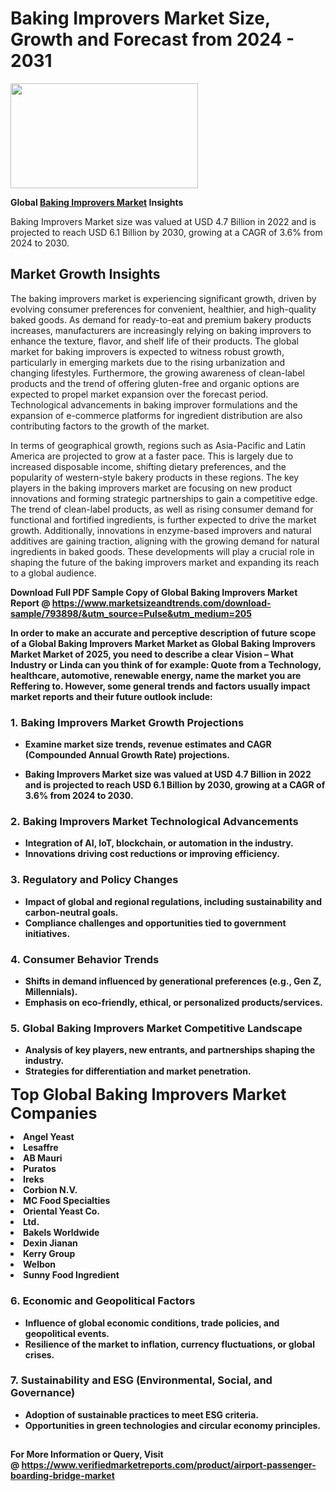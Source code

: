 <H1>Baking Improvers Market Size, Growth and Forecast from 2024 - 2031</H1><img class="aligncenter size-medium wp-image-584254" src="https://thirdeyenews.in/wp-content/uploads/2024/09/Global-Market-Research-300x168.jpeg" alt="" width="300" height="168" /><p><strong>Global&nbsp;<a href="https://www.marketsizeandtrends.com/download-sample/793898/&amp;utm_source=Pulse&amp;utm_medium=205">Baking Improvers Market</a> Insights</strong></p><p>Baking Improvers Market size was valued at USD 4.7 Billion in 2022 and is projected to reach USD 6.1 Billion by 2030, growing at a CAGR of 3.6% from 2024 to 2030.</p><p><h2>Market Growth Insights</h2> <p>The baking improvers market is experiencing significant growth, driven by evolving consumer preferences for convenient, healthier, and high-quality baked goods. As demand for ready-to-eat and premium bakery products increases, manufacturers are increasingly relying on baking improvers to enhance the texture, flavor, and shelf life of their products. The global market for baking improvers is expected to witness robust growth, particularly in emerging markets due to the rising urbanization and changing lifestyles. Furthermore, the growing awareness of clean-label products and the trend of offering gluten-free and organic options are expected to propel market expansion over the forecast period. Technological advancements in baking improver formulations and the expansion of e-commerce platforms for ingredient distribution are also contributing factors to the growth of the market.</p> <p><strong></strong></p> <p>In terms of geographical growth, regions such as Asia-Pacific and Latin America are projected to grow at a faster pace. This is largely due to increased disposable income, shifting dietary preferences, and the popularity of western-style bakery products in these regions. The key players in the baking improvers market are focusing on new product innovations and forming strategic partnerships to gain a competitive edge. The trend of clean-label products, as well as rising consumer demand for functional and fortified ingredients, is further expected to drive the market growth. Additionally, innovations in enzyme-based improvers and natural additives are gaining traction, aligning with the growing demand for natural ingredients in baked goods. These developments will play a crucial role in shaping the future of the baking improvers market and expanding its reach to a global audience.</p> <p><strong></p><p><span class=""><strong>Download Full PDF Sample Copy of Global Baking Improvers Market Report</strong> @ <a href="https://www.marketsizeandtrends.com/download-sample/793898/&amp;utm_source=Pulse&amp;utm_medium=205" target="_blank">https://www.marketsizeandtrends.com/download-sample/793898/&amp;utm_source=Pulse&amp;utm_medium=205</a></span></p><p>In order to make an accurate and perceptive description of future scope of a Global&nbsp;Baking Improvers Market Market as Global&nbsp;Baking Improvers Market Market of 2025, you need to describe a clear Vision &ndash; What Industry or Linda can you think of for example: Quote from a Technology, healthcare, automotive, renewable energy, name the market you are Reffering to. However, some general trends and factors usually impact market reports and their future outlook include:</p><h3>1.&nbsp;<strong>Baking Improvers Market Growth Projections</strong></h3><ul><li>Examine market size trends, revenue estimates and CAGR (Compounded Annual Growth Rate) projections.</li><li><p>Baking Improvers Market size was valued at USD 4.7 Billion in 2022 and is projected to reach USD 6.1 Billion by 2030, growing at a CAGR of 3.6% from 2024 to 2030.</p></li></ul><h3>2.&nbsp;<strong>Baking Improvers Market Technological Advancements</strong></h3><ul><li>Integration of AI, IoT, blockchain, or automation in the industry.</li><li>Innovations driving cost reductions or improving efficiency.</li></ul><h3>3.&nbsp;<strong>Regulatory and Policy Changes</strong></h3><ul><li>Impact of global and regional regulations, including sustainability and carbon-neutral goals.</li><li>Compliance challenges and opportunities tied to government initiatives.</li></ul><h3>4.&nbsp;<strong>Consumer Behavior Trends</strong></h3><ul><li>Shifts in demand influenced by generational preferences (e.g., Gen Z, Millennials).</li><li>Emphasis on eco-friendly, ethical, or personalized products/services.</li></ul><h3>5.&nbsp;<strong>Global Baking Improvers Market Competitive Landscape</strong></h3><ul><li>Analysis of key players, new entrants, and partnerships shaping the industry.</li><li>Strategies for differentiation and market penetration.</li></ul><p data-pm-slice="1 1 []"><span style="color: inherit; font-family: inherit; font-size: 25px;">Top Global Baking Improvers Market Companies</span></p><div class="" data-test-id=""><p><li>Angel Yeast</li><li> Lesaffre</li><li> AB Mauri</li><li> Puratos</li><li> Ireks</li><li> Corbion N.V.</li><li> MC Food Specialties</li><li> Oriental Yeast Co.</li><li> Ltd.</li><li> Bakels Worldwide</li><li> Dexin Jianan</li><li> Kerry Group</li><li> Welbon</li><li> Sunny Food Ingredient</li></p></div><h3>6.&nbsp;<strong>Economic and Geopolitical Factors</strong></h3><ul><li>Influence of global economic conditions, trade policies, and geopolitical events.</li><li>Resilience of the market to inflation, currency fluctuations, or global crises.</li></ul><h3>7.&nbsp;<strong>Sustainability and ESG (Environmental, Social, and Governance)</strong></h3><ul><li>Adoption of sustainable practices to meet ESG criteria.</li><li>Opportunities in green technologies and circular economy principles.</li></ul><h2><strong style="font-size: 14px;">For More Information or Query, Visit @&nbsp;</strong><a style="background-color: #ffffff; font-size: 14px;" href="https://www.marketsizeandtrends.com/report/baking-improvers-market/" target="_blank">https://www.verifiedmarketreports.com/product/airport-passenger-boarding-bridge-market</a></h2>
